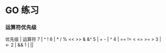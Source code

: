 # GO 练习

### 运算符优先级
优先级 |   运算符
    7 | ^ !
    6 | * / % << >> & &^
    5 | + - | ^
    4 | == != < <= >= >
    3 |  <-
    2 |  &&
    1 |  ||